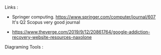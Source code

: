 Links  :  

- Springer computing. https://www.springer.com/computer/journal/607  It's Q2 Scopus very good journal

- https://www.theverge.com/2019/9/12/20861764/google-addiction-recovery-website-resources-naxolone


Diagraming Tools  :  

